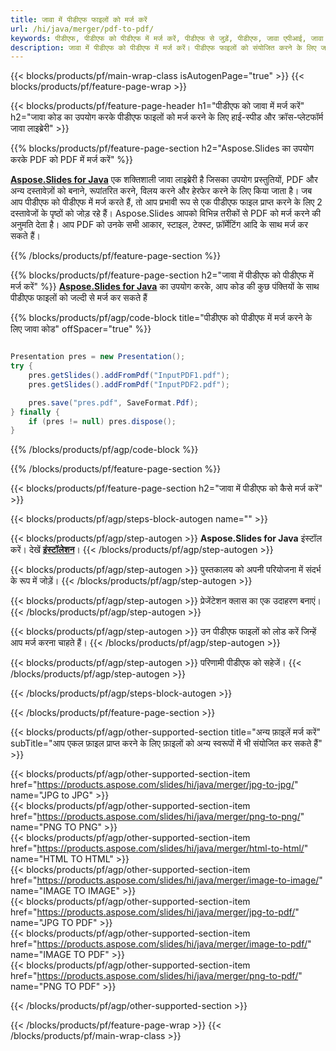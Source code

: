 ```yaml
---
title: जावा में पीडीएफ फाइलों को मर्ज करें
url: /hi/java/merger/pdf-to-pdf/
keywords: पीडीएफ, पीडीएफ को पीडीएफ में मर्ज करें, पीडीएफ से जुड़ें, पीडीएफ, जावा एपीआई, जावा लाइब्रेरी को मिलाएं
description: जावा में पीडीएफ को पीडीएफ में मर्ज करें। पीडीएफ फाइलों को संयोजित करने के लिए जावा लाइब्रेरी एपीआई का उपयोग करें
---
```


{{< blocks/products/pf/main-wrap-class isAutogenPage="true" >}}
{{< blocks/products/pf/feature-page-wrap >}}

{{< blocks/products/pf/feature-page-header h1="पीडीएफ को जावा में मर्ज करें" h2="जावा कोड का उपयोग करके पीडीएफ फाइलों को मर्ज करने के लिए हाई-स्पीड और क्रॉस-प्लेटफॉर्म जावा लाइब्रेरी" >}}

{{% blocks/products/pf/feature-page-section h2="Aspose.Slides का उपयोग करके PDF को PDF में मर्ज करें" %}}

[**Aspose.Slides for Java**](https://products.aspose.com/slides/hi/java/) एक शक्तिशाली जावा लाइब्रेरी है जिसका उपयोग प्रस्तुतियों, PDF और अन्य दस्तावेज़ों को बनाने, रूपांतरित करने, विलय करने और हेरफेर करने के लिए किया जाता है। जब आप पीडीएफ को पीडीएफ में मर्ज करते हैं, तो आप प्रभावी रूप से एक पीडीएफ फाइल प्राप्त करने के लिए 2 दस्तावेजों के पृष्ठों को जोड़ रहे हैं। Aspose.Slides आपको विभिन्न तरीकों से PDF को मर्ज करने की अनुमति देता है। आप PDF को उनके सभी आकार, स्टाइल, टेक्स्ट, फ़ॉर्मेटिंग आदि के साथ मर्ज कर सकते हैं।

{{% /blocks/products/pf/feature-page-section %}}




{{% blocks/products/pf/feature-page-section  h2="जावा में पीडीएफ को पीडीएफ में मर्ज करें" %}}
[**Aspose.Slides for Java**](https://products.aspose.com/slides/hi/java/) का उपयोग करके, आप कोड की कुछ पंक्तियों के साथ पीडीएफ फाइलों को जल्दी से मर्ज कर सकते हैं

{{% blocks/products/pf/agp/code-block title="पीडीएफ को पीडीएफ में मर्ज करने के लिए जावा कोड" offSpacer="true" %}}
```java

Presentation pres = new Presentation();
try {
    pres.getSlides().addFromPdf("InputPDF1.pdf");
    pres.getSlides().addFromPdf("InputPDF2.pdf");

    pres.save("pres.pdf", SaveFormat.Pdf);
} finally {
    if (pres != null) pres.dispose();
}
```
{{% /blocks/products/pf/agp/code-block %}}

{{% /blocks/products/pf/feature-page-section %}}




{{< blocks/products/pf/feature-page-section  h2="जावा में पीडीएफ को कैसे मर्ज करें" >}}


{{< blocks/products/pf/agp/steps-block-autogen name="" >}}


{{< blocks/products/pf/agp/step-autogen >}}
**Aspose.Slides for Java** इंस्टॉल करें। देखें [**इंस्टॉलेशन**](https://docs.aspose.com/slides/java/installation/)।
{{< /blocks/products/pf/agp/step-autogen >}}

{{< blocks/products/pf/agp/step-autogen >}}
पुस्तकालय को अपनी परियोजना में संदर्भ के रूप में जोड़ें।
{{< /blocks/products/pf/agp/step-autogen >}}

{{< blocks/products/pf/agp/step-autogen >}}
प्रेजेंटेशन क्लास का एक उदाहरण बनाएं।
{{< /blocks/products/pf/agp/step-autogen >}}

{{< blocks/products/pf/agp/step-autogen >}}
उन पीडीएफ फाइलों को लोड करें जिन्हें आप मर्ज करना चाहते हैं।
{{< /blocks/products/pf/agp/step-autogen >}}

{{< blocks/products/pf/agp/step-autogen >}}
परिणामी पीडीएफ को सहेजें।
{{< /blocks/products/pf/agp/step-autogen >}}


{{< /blocks/products/pf/agp/steps-block-autogen >}}


{{< /blocks/products/pf/feature-page-section >}}




{{< blocks/products/pf/agp/other-supported-section title="अन्य फ़ाइलें मर्ज करें" subTitle="आप एकल फ़ाइल प्राप्त करने के लिए फ़ाइलों को अन्य स्वरूपों में भी संयोजित कर सकते हैं" >}}

{{< blocks/products/pf/agp/other-supported-section-item href="https://products.aspose.com/slides/hi/java/merger/jpg-to-jpg/" name="JPG to JPG" >}}  
{{< blocks/products/pf/agp/other-supported-section-item href="https://products.aspose.com/slides/hi/java/merger/png-to-png/" name="PNG TO PNG" >}}  
{{< blocks/products/pf/agp/other-supported-section-item href="https://products.aspose.com/slides/hi/java/merger/html-to-html/" name="HTML TO HTML" >}}  
{{< blocks/products/pf/agp/other-supported-section-item href="https://products.aspose.com/slides/hi/java/merger/image-to-image/" name="IMAGE TO IMAGE" >}}  
{{< blocks/products/pf/agp/other-supported-section-item href="https://products.aspose.com/slides/hi/java/merger/jpg-to-pdf/" name="JPG TO PDF" >}}  
{{< blocks/products/pf/agp/other-supported-section-item href="https://products.aspose.com/slides/hi/java/merger/image-to-pdf/" name="IMAGE TO PDF" >}}  
{{< blocks/products/pf/agp/other-supported-section-item href="https://products.aspose.com/slides/hi/java/merger/png-to-pdf/" name="PNG TO PDF" >}}  
  


{{< /blocks/products/pf/agp/other-supported-section >}}

{{< /blocks/products/pf/feature-page-wrap >}}
{{< /blocks/products/pf/main-wrap-class >}}